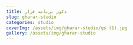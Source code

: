 ```yaml
---
title: دکور برنامه قرار
slug: gharar-studio
categories: studio
coverImg: /assets/img/gharar-studio/gs (1).jpg
gallery: /assets/img/gharar-studio
---
```

